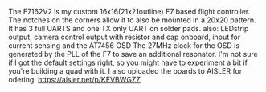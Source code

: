 The F7162V2 is my custom 16x16(21x21outline) F7 based flight controller.
The notches on the corners allow it to also be mounted in a 20x20 pattern.
It has 3 full UARTS and one TX only UART on solder pads.
also: LEDstrip output, camera control output with resistor and cap onboard,
input for current sensing
and the AT7456 OSD 
The 27MHz clock for the OSD is generated by the PLL of the F7 to save an additional resonator.
I'm not sure if I got the default settings right, so you might have to experiment a bit if you're building a quad with it.
I also uploaded the boards to AISLER for odering.
https://aisler.net/p/KEVBWGZZ
